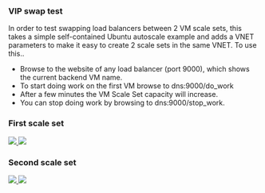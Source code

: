 ### VIP swap test ###

In order to test swapping load balancers between 2 VM scale sets, this takes a simple self-contained Ubuntu autoscale example and adds a VNET parameters to make it easy to create 2 scale sets in the same VNET. To use this..

- Browse to the website of any load balancer (port 9000), which shows the current backend VM name.
- To start doing work on the first VM browse to dns:9000/do_work
- After a few minutes the VM Scale Set capacity will increase.
- You can stop doing work by browsing to dns:9000/stop_work.

### First scale set
<a href="https://portal.azure.com/#create/Microsoft.Template/uri/https%3A%2F%2Fraw.githubusercontent.com%2Fgbowerman%2Fazure-myriad%2Fmaster%2Fvip-swap%2Fazuredeploy.json" target="_blank">
    <img src="http://azuredeploy.net/deploybutton.png"/>
</a>
<a href="http://armviz.io/#/?load=https%3A%2F%2Fraw.githubusercontent.com%2Fgbowerman%2Fazure-myriad%2Fmaster%2Fvip-swap%2Fazuredeploy.json" target="_blank">
    <img src="http://armviz.io/visualizebutton.png"/>
</a>

### Second scale set
<a href="https://portal.azure.com/#create/Microsoft.Template/uri/https%3A%2F%2Fraw.githubusercontent.com%2Fgbowerman%2Fazure-myriad%2Fmaster%2Fvip-swap%2Fazuredeploy2.json" target="_blank">
    <img src="http://azuredeploy.net/deploybutton.png"/>
</a>
<a href="http://armviz.io/#/?load=https%3A%2F%2Fraw.githubusercontent.com%2Fgbowerman%2Fazure-myriad%2Fmaster%2Fvip-swap%2Fazuredeploy2.json" target="_blank">
    <img src="http://armviz.io/visualizebutton.png"/>
</a>
